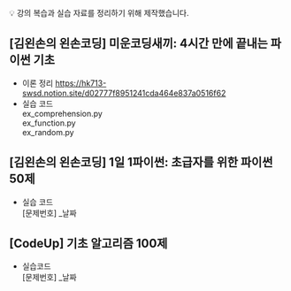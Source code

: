 💡 강의 복습과 실습 자료를 정리하기 위해 제작했습니다.

## [김왼손의 왼손코딩] 미운코딩새끼: 4시간 만에 끝내는 파이썬 기초
- 이론 정리
https://hk713-swsd.notion.site/d02777f8951241cda464e837a0516f62
- 실습 코드<br>
  ex_comprehension.py <br>
  ex_function.py<br>
  ex_random.py<br>
  
## [김왼손의 왼손코딩] 1일 1파이썬: 초급자를 위한 파이썬 50제
- 실습 코드<br>
  [문제번호] _날짜
  
## [CodeUp] 기초 알고리즘 100제
- 실습코드<br>
  [문제번호] _날짜

